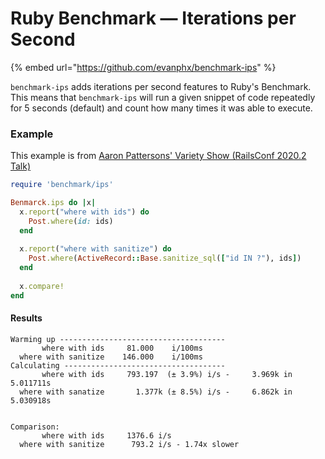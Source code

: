 # Ruby Benchmark — Iterations per Second

{% embed url="https://github.com/evanphx/benchmark-ips" %}

`benchmark-ips` adds iterations per second features to Ruby's Benchmark. This means that `benchmark-ips` will run a given snippet of code repeatedly for 5 seconds \(default\) and count how many times it was able to execute.

### Example

This example is from [Aaron Pattersons' Variety Show \(RailsConf 2020.2 Talk\)](https://railsconf.com/2020/video/aaron-patterson-aaron-patterson-s-variety-show)

```ruby
require 'benchmark/ips'

Benmarck.ips do |x|
  x.report("where with ids") do
    Post.where(id: ids)
  end
  
  x.report("where with sanitize") do
    Post.where(ActiveRecord::Base.sanitize_sql(["id IN ?"), ids])
  end
  
  x.compare!
end
```

#### Results

```text
Warming up -------------------------------------
       where with ids     81.000    i/100ms
  where with sanitize    146.000    i/100ms
Calculating ------------------------------------
       where with ids     793.197  (± 3.9%) i/s -     3.969k in 5.011711s
  where with sanatize       1.377k (± 8.5%) i/s -     6.862k in 5.030918s


Comparison:
       where with ids     1376.6 i/s
  where with sanitize      793.2 i/s - 1.74x slower
```

